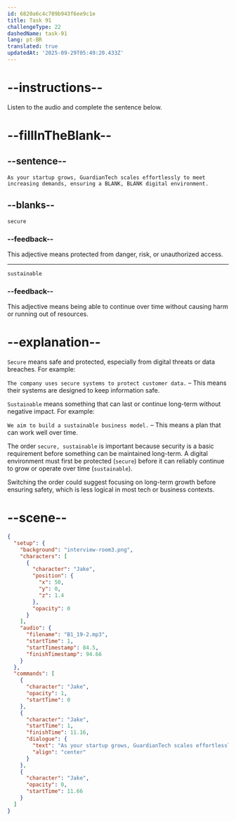 ```yaml
---
id: 6820a6c4c709b943f6ee9c1e
title: Task 91
challengeType: 22
dashedName: task-91
lang: pt-BR
translated: true
updatedAt: '2025-09-29T05:49:20.433Z'
---
```


<!-- (Audio) Jake: As your startup grows, GuardianTech scales effortlessly to meet increasing demands, ensuring a secure, sustainable digital environment. -->

# --instructions--

Listen to the audio and complete the sentence below.

# --fillInTheBlank--

## --sentence--

`As your startup grows, GuardianTech scales effortlessly to meet increasing demands, ensuring a BLANK, BLANK digital environment.`

## --blanks--

`secure`

### --feedback--

This adjective means protected from danger, risk, or unauthorized access.

---

`sustainable`

### --feedback--

This adjective means being able to continue over time without causing harm or running out of resources.

# --explanation--

`Secure` means safe and protected, especially from digital threats or data breaches. For example:

`The company uses secure systems to protect customer data.` – This means their systems are designed to keep information safe.

`Sustainable` means something that can last or continue long-term without negative impact. For example:

`We aim to build a sustainable business model.` – This means a plan that can work well over time.

The order `secure, sustainable` is important because security is a basic requirement before something can be maintained long-term. A digital environment must first be protected (`secure`) before it can reliably continue to grow or operate over time (`sustainable`).

Switching the order could suggest focusing on long-term growth before ensuring safety, which is less logical in most tech or business contexts.

# --scene--

```json
{
  "setup": {
    "background": "interview-room3.png",
    "characters": [
      {
        "character": "Jake",
        "position": {
          "x": 50,
          "y": 0,
          "z": 1.4
        },
        "opacity": 0
      }
    ],
    "audio": {
      "filename": "B1_19-2.mp3",
      "startTime": 1,
      "startTimestamp": 84.5,
      "finishTimestamp": 94.66
    }
  },
  "commands": [
    {
      "character": "Jake",
      "opacity": 1,
      "startTime": 0
    },
    {
      "character": "Jake",
      "startTime": 1,
      "finishTime": 11.16,
      "dialogue": {
        "text": "As your startup grows, GuardianTech scales effortlessly to meet increasing demands ensuring a secure, sustainable digital environment.",
        "align": "center"
      }
    },
    {
      "character": "Jake",
      "opacity": 0,
      "startTime": 11.66
    }
  ]
}
```
